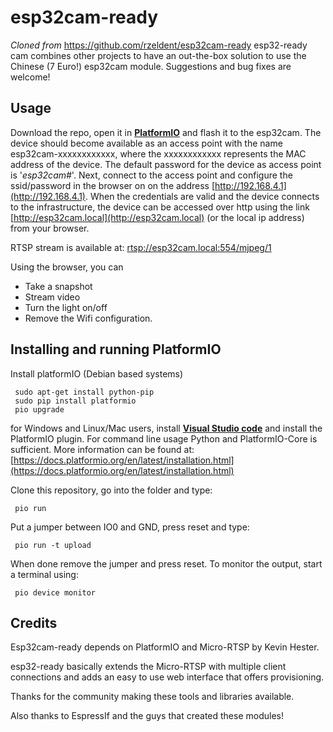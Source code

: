 # esp32cam-ready

*Cloned from* <https://github.com/rzeldent/esp32cam-ready>
esp32-ready cam combines other projects to have an out-the-box solution to use the Chinese (7 Euro!) esp32cam module.
Suggestions and bug fixes are welcome!

## Usage

Download the repo, open it in [**PlatformIO**](https://platformio.org/) and flash it to the esp32cam.
The device should become available as an access point with the name esp32cam-xxxxxxxxxxxx, where the xxxxxxxxxxxx represents the MAC address of the device.
The default password for the device as access point is '*esp32cam#*'.
Next, connect to the access point and configure the ssid/password in the browser on on the address [http://192.168.4.1](http://192.168.4.1).
When the credentials are valid and the device connects to the infrastructure, the device can be accessed over http using the link [http://esp32cam.local](http://esp32cam.local) (or the local ip address) from your browser.

RTSP stream is available at: [rtsp://esp32cam.local:554/mjpeg/1](rtsp://esp32cam.local:554/mjpeg/1)

Using the browser, you can

- Take a snapshot
- Stream video
- Turn the light on/off
- Remove the Wifi configuration.

## Installing and running PlatformIO

Install platformIO (Debian based systems)

```
 sudo apt-get install python-pip
 sudo pip install platformio
 pio upgrade
```

for Windows and Linux/Mac users, install [**Visual Studio code**](https://code.visualstudio.com/) and install the PlatformIO plugin.
For command line usage Python and PlatformIO-Core is sufficient. More information can be found at: [https://docs.platformio.org/en/latest/installation.html](https://docs.platformio.org/en/latest/installation.html)

Clone this repository, go into the folder and type:

```
 pio run
```

Put a jumper between IO0 and GND, press reset and type:

```
 pio run -t upload
```

When done remove the jumper and press reset. To monitor the output, start a terminal using:

```
 pio device monitor
```

## Credits

Esp32cam-ready depends on PlatformIO and Micro-RTSP by Kevin Hester.

esp32-ready basically extends the Micro-RTSP with multiple client connections and adds an easy to use web interface that offers provisioning.

Thanks for the community making these tools and libraries available.

Also thanks to EspressIf and the guys that created these modules!
